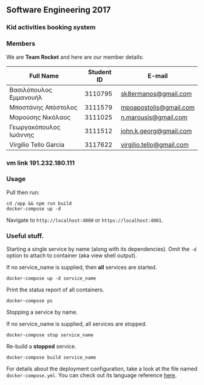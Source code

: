 ## Software Engineering 2017

### Kid activities booking system

### Members

We are **Team Rocket** and here are our member details:

| Full Name 		    	| Student ID | E-mail 					|
| ------------------------- | ---------- | ------------------------ |
| Βασιλόπουλος Εμμανουήλ 	| 3110795	 | sk8ermanos@gmail.com 	|
| Μποστάνης Απόστολος		| 3111579	 | mpoapostolis@gmail.com	|
| Μαρούσης Νικόλαος		    | 3111025	 | n.marousis@gmail.com 	|
| Γεωργακόπουλος Ιωάννης	| 3111512	 | john.k.georg@gmail.com	|
| Virgilio Tello Garcia	    | 3117622	 | virgilio.tello@gmail.com	|


### vm link 191.232.180.111

### Usage
Pull then run:
```
cd /app && npm run build
docker-compose up -d
```

Navigate to `http://localhost:4000` or `https://localhost:4001`.

### Useful stuff.
Starting a single service by name (along with its dependencies). Omit the `-d`
option to attach to container (aka view shell output).

If no service_name is supplied, then **all** services are started.
```
docker-compose up -d service_name
```

Print the status report of all containers.
```
docker-compose ps
```

Stopping a service by name.

If no service_name is supplied, all services are stopped.
```
docker-compose stop service_name
```

Re-build a **stopped** service.
```
docker-compose build service_name
```

For details about the deployment configuration, take a look at the file named
`docker-compose.yml`. You can check out its language reference
[here](https://docs.docker.com/compose/compose-file/compose-file-v2/).
